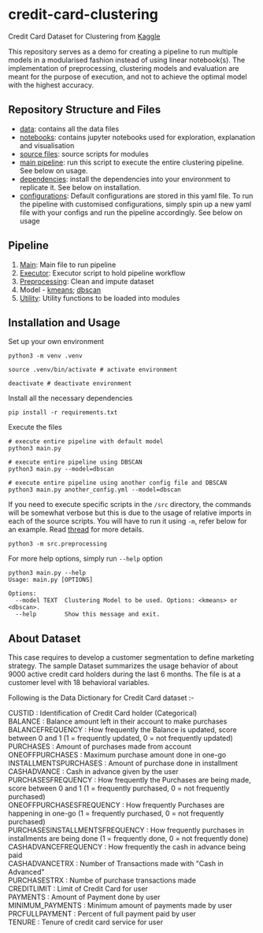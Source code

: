 # credit-card-clustering
Credit Card Dataset for Clustering from [Kaggle](https://www.kaggle.com/datasets/arjunbhasin2013/ccdata)

This repository serves as a demo for creating a pipeline to run multiple models in a modularised fashion instead of using linear notebook(s). The implementation of preprocessing, clustering models and evaluation are meant for the purpose of execution, and not to achieve the optimal model with the highest accuracy.  

## Repository Structure and Files

- [data](data): contains all the data files
- [notebooks](notebooks): contains jupyter notebooks used for exploration, explanation and visualisation
- [source files](src): source scripts for modules
- [main pipeline](main.py): run this script to execute the entire clustering pipeline. See below on usage.
- [dependencies](requirements.txt): install the dependencies into your environment to replicate it. See below on installation.
- [configurations](config.yml): Default configurations are stored in this yaml file. To run the pipeline with customised configurations, simply spin up a new yaml file with your configs and run the pipeline accordingly. See below on usage

## Pipeline

1. [Main](main.py): Main file to run pipeline
2. [Executor](executor.py): Executor script to hold pipeline workflow
3. [Preprocessing](src/preprocessing.py): Clean and impute dataset
4. Model - [kmeans](src/kmeans.py); [dbscan](src/dbscan.py)
5. [Utility](src/utility.py): Utility functions to be loaded into modules


## Installation and Usage

Set up your own environment  
```
python3 -m venv .venv

source .venv/bin/activate # activate environment

deactivate # deactivate environment
```

Install all the necessary dependencies  
```
pip install -r requirements.txt
```

Execute the files
```
# execute entire pipeline with default model
python3 main.py

# execute entire pipeline using DBSCAN
python3 main.py --model=dbscan

# execute entire pipeline using another config file and DBSCAN
python3 main.py another_config.yml --model=dbscan 
```

If you need to execute specific scripts in the `/src` directory, the commands will be somewhat verbose but this is due to the usage of relative imports in each of the source scripts. You will have to run it using `-m`, refer below for an example. Read [thread](https://stackoverflow.com/questions/16981921/relative-imports-in-python-3) for more details. 
```
python3 -m src.preprocessing
```

For more help options, simply run `--help` option
```
python3 main.py --help
Usage: main.py [OPTIONS]

Options:
  --model TEXT  Clustering Model to be used. Options: <kmeans> or <dbscan>.
  --help        Show this message and exit.
```

## About Dataset

This case requires to develop a customer segmentation to define marketing strategy. The sample Dataset summarizes the usage behavior of about 9000 active credit card holders during the last 6 months. The file is at a customer level with 18 behavioral variables.  
  
Following is the Data Dictionary for Credit Card dataset :-  

CUSTID : Identification of Credit Card holder (Categorical)  
BALANCE : Balance amount left in their account to make purchases  
BALANCEFREQUENCY : How frequently the Balance is updated, score between 0 and 1 (1 = frequently updated, 0 = not frequently updated)  
PURCHASES : Amount of purchases made from account  
ONEOFFPURCHASES : Maximum purchase amount done in one-go  
INSTALLMENTSPURCHASES : Amount of purchase done in installment  
CASHADVANCE : Cash in advance given by the user  
PURCHASESFREQUENCY : How frequently the Purchases are being made, score between 0 and 1 (1 = frequently purchased, 0 = not frequently purchased)  
ONEOFFPURCHASESFREQUENCY : How frequently Purchases are happening in one-go (1 = frequently purchased, 0 = not frequently purchased)  
PURCHASESINSTALLMENTSFREQUENCY : How frequently purchases in installments are being done (1 = frequently done, 0 = not frequently done)  
CASHADVANCEFREQUENCY : How frequently the cash in advance being paid  
CASHADVANCETRX : Number of Transactions made with "Cash in Advanced"  
PURCHASESTRX : Numbe of purchase transactions made  
CREDITLIMIT : Limit of Credit Card for user  
PAYMENTS : Amount of Payment done by user  
MINIMUM_PAYMENTS : Minimum amount of payments made by user  
PRCFULLPAYMENT : Percent of full payment paid by user  
TENURE : Tenure of credit card service for user  

